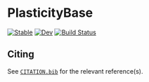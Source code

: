 # PlasticityBase

[![Stable](https://img.shields.io/badge/docs-stable-blue.svg)](https://jmanthony3.github.io/PlasticityBase.jl/stable/)
[![Dev](https://img.shields.io/badge/docs-dev-blue.svg)](https://jmanthony3.github.io/PlasticityBase.jl/dev/)
[![Build Status](https://github.com/jmanthony3/PlasticityBase.jl/actions/workflows/CI.yml/badge.svg?branch=main)](https://github.com/jmanthony3/PlasticityBase.jl/actions/workflows/CI.yml?query=branch%3Amain)

## Citing

See [`CITATION.bib`](CITATION.bib) for the relevant reference(s).
